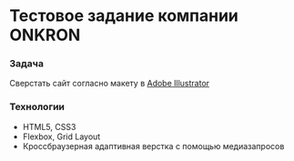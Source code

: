 # Тестовое задание компании ONKRON

### Задача
Сверстать сайт согласно макету в [Adobe Illustrator](https://disk.yandex.ru/d/8SO1FI_Eg6LhJQ)

### Технологии
* HTML5, CSS3
* Flexbox, Grid Layout
* Кроссбраузерная адаптивная верстка с помощью медиазапросов
